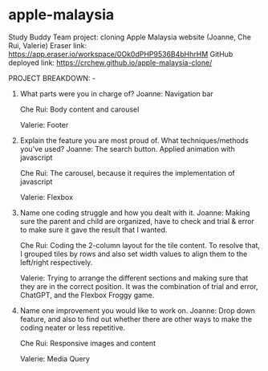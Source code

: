 # apple-malaysia
Study Buddy Team project: cloning Apple Malaysia website (Joanne, Che Rui, Valerie)
Eraser link: https://app.eraser.io/workspace/0Ok0dPHP9536B4bHhrHM 
GitHub deployed link: https://crchew.github.io/apple-malaysia-clone/

PROJECT BREAKDOWN: -
1. What parts were you in charge of?
   Joanne: Navigation bar
   
   Che Rui: Body content and carousel
   
   Valerie: Footer
   
3. Explain the feature you are most proud of. What techniques/methods you've used?
   Joanne: The search button. Applied animation with javascript
   
   Che Rui: The carousel, because it requires the implementation of javascript
   
   Valerie: Flexbox

4. Name one coding struggle and how you dealt with it.
   Joanne: Making sure the parent and child are organized, have to check and trial & error to make sure it gave the result that I wanted.

   Che Rui: Coding the 2-column layout for the tile content. To resolve that, I grouped tiles by rows and also set width values to align them to the left/right respectively.

   Valerie: Trying to arrange the different sections and making sure that they are in the correct position. It was the combination of trial and error, ChatGPT, and the Flexbox Froggy game.


5. Name one improvement you would like to work on.
   Joanne: Drop down feature, and also to find out whether there are other ways to make the coding neater or less repetitive.
   
   Che Rui: Responsive images and content
   
   Valerie: Media Query
